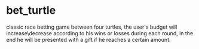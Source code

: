 # bet_turtle
classic race betting game between four turtles, the user's budget will increase\decrease according to his wins or losses during each round, in the end he will be presented with a gift if he reaches a certain amount.

